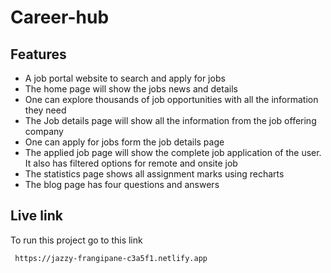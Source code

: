 # Career-hub

## Features

- A job portal website to search and apply for jobs
- The home page will show the jobs news and details
- One can explore thousands of job opportunities with all the information they need
- The Job details page will show all the information from the job offering company
- One can apply for jobs form the job details page
- The applied job page will show the complete job application of the user. It also has filtered options for remote and onsite job
- The statistics page shows all assignment marks using recharts
- The blog page has four questions and answers

## Live link

To run this project go to this link

```bash
 https://jazzy-frangipane-c3a5f1.netlify.app
```


